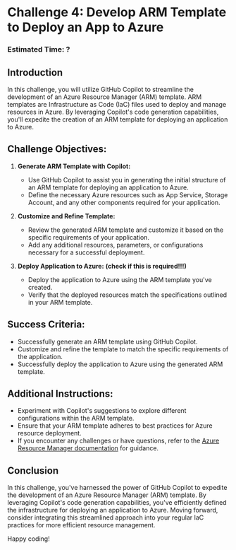 # Challenge 4: Develop ARM Template to Deploy an App to Azure

### Estimated Time: ?

## Introduction

In this challenge, you will utilize GitHub Copilot to streamline the development of an Azure Resource Manager (ARM) template. ARM templates are Infrastructure as Code (IaC) files used to deploy and manage resources in Azure. By leveraging Copilot's code generation capabilities, you'll expedite the creation of an ARM template for deploying an application to Azure.

## Challenge Objectives:

1. **Generate ARM Template with Copilot:**
   - Use GitHub Copilot to assist you in generating the initial structure of an ARM template for deploying an application to Azure.
   - Define the necessary Azure resources such as App Service, Storage Account, and any other components required for your application.

2. **Customize and Refine Template:**
   - Review the generated ARM template and customize it based on the specific requirements of your application.
   - Add any additional resources, parameters, or configurations necessary for a successful deployment.

3. **Deploy Application to Azure:** **(check if this is required!!!)**
   - Deploy the application to Azure using the ARM template you've created.
   - Verify that the deployed resources match the specifications outlined in your ARM template.

## Success Criteria:

- Successfully generate an ARM template using GitHub Copilot.
- Customize and refine the template to match the specific requirements of the application.
- Successfully deploy the application to Azure using the generated ARM template.

## Additional Instructions:

- Experiment with Copilot's suggestions to explore different configurations within the ARM template.
- Ensure that your ARM template adheres to best practices for Azure resource deployment.
- If you encounter any challenges or have questions, refer to the [Azure Resource Manager documentation](https://docs.microsoft.com/en-us/azure/azure-resource-manager/templates/) for guidance.

## Conclusion

In this challenge, you've harnessed the power of GitHub Copilot to expedite the development of an Azure Resource Manager (ARM) template. By leveraging Copilot's code generation capabilities, you've efficiently defined the infrastructure for deploying an application to Azure. Moving forward, consider integrating this streamlined approach into your regular IaC practices for more efficient resource management.

Happy coding!
